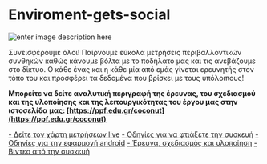 # Enviroment-gets-social
![enter image description here](https://ppf.edu.gr/coconut/wp-content/uploads/2020/08/IMG_20200812_193547-1024x575.jpg)

Συνεισφέρουμε όλοι! Παίρνουμε εύκολα μετρήσεις περιβαλλοντικών συνθηκών καθώς κάνουμε βόλτα με το ποδήλατο μας και τις ανεβάζουμε στο δίκτυο. Ο κάθε ένας και η κάθε μία από εμάς γίνεται ερευνητής στον τόπο του και προσφέρει τα δεδομένα που βρίσκει με τους υπόλοιπους!

**Μπορείτε να δείτε αναλυτική περιγραφή της έρευνας, του σχεδιασμού και της υλοποίησης και της λειτουργικότητας του έργου μας στην ιστοσελίδα μας:  [https://ppf.edu.gr/coconut](https://ppf.edu.gr/coconut)**

 [- Δείτε τον χάρτη μετρήσεων live](https://ppf.edu.gr/coconut/enviromap/)
 [- Οδηγίες για να φτιάξετε την συσκευή](https://ppf.edu.gr/coconut/%CF%86%CF%84%CE%B9%CE%AC%CE%BE%CF%84%CE%B5-%CF%84%CE%B7%CE%BD-%CE%B4%CE%B9%CE%BA%CE%AE-%CF%83%CE%BF%CF%85-%CF%83%CF%85%CF%83%CE%BA%CE%B5%CF%85%CE%AE/)
 [- Οδηγίες για την εφαρμογή android](https://ppf.edu.gr/coconut/download/)
 [- Έρευνα, σχεδιασμός και υλοποίηση](https://ppf.edu.gr/coconut/%CF%83%CF%87%CE%B5%CE%B4%CE%B9%CE%B1%CF%83%CE%BC%CF%8C%CF%82/)
 [- Βίντεο από την συσκευή](https://ppf.edu.gr/coconut/media/)
